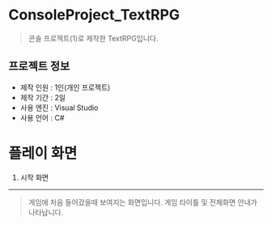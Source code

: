 # ConsoleProject_TextRPG

> 콘솔 프로젝트(1)로 제작한 TextRPG입니다.

## 프로젝트 정보

- 제작 인원 : 1인(개인 프로젝트)
- 제작 기간 : 2일
- 사용 엔진 : Visual Studio
- 사용 언어 : C#

# 플레이 화면

1. 시작 화면
___
> 게임에 처음 들어갔을때 보여지는 화면입니다.
> 게임 타이틀 및 전체화면 안내가 나타납니다.

